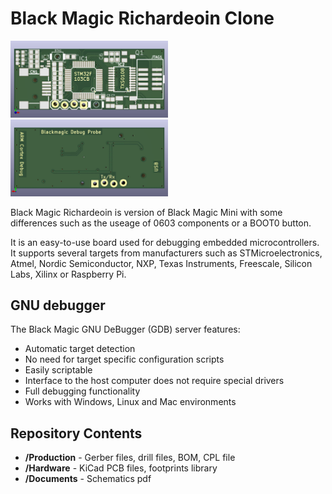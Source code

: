 Black Magic Richardeoin Clone
========================================

<img src="Resources\blackmagic_richardeoin_front.jpg"  width=50% height=50%>
<img src="Resources\blackmagic_richardeoin_back.jpg"  width=50% height=50%>


Black Magic Richardeoin is version of Black Magic Mini with some differences such as the useage of 0603 components or a BOOT0 button.

It is an easy-to-use board used for debugging embedded microcontrollers. It supports several targets from manufacturers such as STMicroelectronics, Atmel, Nordic Semiconductor, NXP, Texas Instruments, Freescale, Silicon Labs, Xilinx or Raspberry Pi.

GNU debugger
-------------------
The Black Magic GNU DeBugger (GDB) server features:
* Automatic target detection
* No need for target specific configuration scripts
* Easily scriptable
* Interface to the host computer does not require special drivers
* Full debugging functionality
* Works with Windows, Linux and Mac environments


Repository Contents
-------------------

* **/Production** - Gerber files, drill files, BOM, CPL file
* **/Hardware** - KiCad PCB files, footprints library
* **/Documents** - Schematics pdf